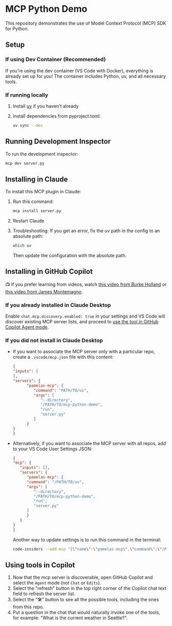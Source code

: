 # MCP Python Demo

This repository demonstrates the use of Model Context Protocol (MCP) SDK for Python.

## Setup

### If using Dev Container (Recommended)

If you're using the dev container (VS Code with Docker), everything is already set up for you! The container includes Python, uv, and all necessary tools.

### If running locally

1. Install [uv](https://docs.astral.sh/uv/getting-started/installation/) if you haven't already

2. Install dependencies from pyproject.toml:
   ```sh
   uv sync --dev
   ```

## Running Development Inspector

To run the development inspector:

```sh
mcp dev server.py
```

## Installing in Claude

To install this MCP plugin in Claude:

1. Run this command:

   ```sh
   mcp install server.py
   ```

2. Restart Claude

3. Troubleshooting: If you get an error, fix the uv path in the config to an absolute path:

   ```sh
   which uv
   ```

   Then update the configuration with the absolute path.

## Installing in GitHub Copilot

📺 If you prefer learning from videos, watch [this video from Burke Holland](https://www.youtube.com/watch?v=Wp0p7iKH6ho) or [this video from James Montemagno](https://www.youtube.com/watch?v=iS25RFups4A).

### If you already installed in Claude Desktop

Enable `chat.mcp.discovery.enabled: true` in your settings and VS Code will discover existing MCP server lists, and proceed to [use the tool in GitHub Copilot Agent mode](#using-tools-in-copilot).

### If you did not install in Claude Desktop

* If you want to associate the MCP server only with a particular repo, create a `.vscode/mcp.json` file with this content:

   ```json
   {
   "inputs": [
   ],
   "servers": {
         "pamelas-mcp": {
            "command": "PATH/TO/uv",
            "args": [
               "--directory",
               "/PATH/TO/mcp-python-demo",
               "run",
               "server.py"
            ]
         }
   }
   }
   ```

* Alternatively, if you want to associate the MCP server with all repos, add to your VS Code User Settings JSON:

   ```json
   {
   "mcp": {
      "inputs": [],
      "servers": {
         "pamelas-mcp": {
         "command": "/PATH/TO/uv",
         "args": [
            "--directory",
            "/PATH/TO/mcp-python-demo",
            "run",
            "server.py"
         ]
         }
      }
   }
   }
   ```

   Another way to update settings is to run this command in the terminal:

   ```bash
   code-insiders --add-mcp "{\"name\":\"pamelas-mcp\",\"command\":\"/PATH/TO/uv\",\"args\":[\"--directory\",\"/PATH/TO/mcp-python-demo\",\"run\",\"server.py\"]}"
   ```

## Using tools in Copilot

1. Now that the mcp server is discoverable, open GitHub Copilot and select the `Agent` mode (not `Chat` or `Edits`).
2. Select the "refresh" button in the top right corner of the Copilot chat text field to refresh the server list.
3. Select the "🛠️" button to see all the possible tools, including the ones from this repo.
4. Put a question in the chat that would naturally invoke one of the tools, for example: "What is the current weather in Seattle?".
